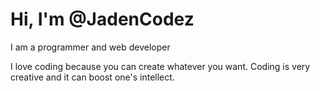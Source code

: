 <h1>Hi, I'm @JadenCodez</h1>
<p>I am a programmer and web developer</p>
<p>I love coding because you can create whatever you want. Coding is very creative and it can boost one's intellect.</p>
